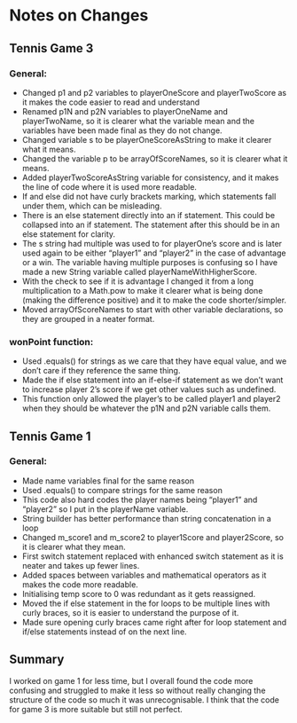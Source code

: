 # Notes on Changes
## Tennis Game 3
### General:

- Changed p1 and p2 variables to playerOneScore and playerTwoScore as it makes the code easier to read and understand
- Renamed p1N and p2N variables to playerOneName and playerTwoName, so it is clearer what the variable mean and the variables have been made final as they do not change.
- Changed variable s to be playerOneScoreAsString to make it clearer what it means.
- Changed the variable p to be arrayOfScoreNames, so it is clearer what it means.
- Added playerTwoScoreAsString variable for consistency, and it makes the line of code where it is used more readable.
- If and else did not have curly brackets marking, which statements fall under them, which can be misleading.
- There is an else statement directly into an if statement. This could be collapsed into an if statement. The statement after this should be in an else statement for clarity.
- The s string had multiple was used to for playerOne’s score and is later used again to be either “player1” and “player2” in the case of advantage or a win. The variable having multiple purposes is confusing so I have made a new String variable called playerNameWithHigherScore.
- With the check to see if it is advantage I changed it from a long multiplication to a Math.pow to make it clearer what is being done (making the difference positive) and it to make the code shorter/simpler.
- Moved arrayOfScoreNames to start with other variable declarations, so they are grouped in a neater format.

### wonPoint function:

- Used .equals() for strings as we care that they have equal value, and we don’t care if they reference the same thing.
- Made the if else statement into an if-else-if statement as we don’t want to increase player 2’s score if we get other values such as undefined.
- This function only allowed the player’s to be called player1 and player2 when they should be whatever the p1N and p2N variable calls them.

## Tennis Game 1
### General:

- Made name variables final for the same reason
- Used .equals() to compare strings for the same reason
- This code also hard codes the player names being “player1” and “player2” so I put in the playerName variable.
- String builder has better performance than string concatenation in a loop
- Changed m_score1 and m_score2 to player1Score and player2Score, so it is clearer what they mean.
- First switch statement replaced with enhanced switch statement as it is neater and takes up fewer lines.
- Added spaces between variables and mathematical operators as it makes the code more readable.
- Initialising temp score to 0 was redundant as it gets reassigned.
- Moved the if else statement in the for loops to be multiple lines with curly braces, so it is easier to understand the purpose of it.
- Made sure opening curly braces came right after for loop statement and if/else statements instead of on the next line.

## Summary

I worked on game 1 for less time, but I overall found the code more confusing and struggled to make it less so without 
really changing the structure of the code so much it was unrecognisable. I think that the code for game 3 is more suitable
but still not perfect.